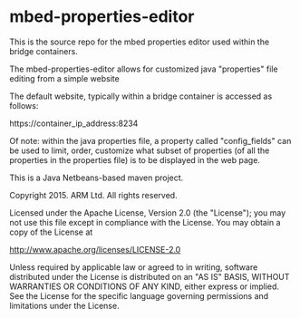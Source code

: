 # mbed-properties-editor

This is the source repo for the mbed properties editor used within the bridge containers.

The mbed-properties-editor allows for customized java "properties" file editing from a simple website

The default website, typically within a bridge container is accessed as follows:

https://container_ip_address:8234

Of note: within the java properties file, a property called "config_fields" can be used to limit, order, customize what subset of properties (of all the properties in the properties file) is to be displayed in the web page. 

This is a Java Netbeans-based maven project.

Copyright 2015. ARM Ltd. All rights reserved.

Licensed under the Apache License, Version 2.0 (the "License");
you may not use this file except in compliance with the License.
You may obtain a copy of the License at

http://www.apache.org/licenses/LICENSE-2.0

Unless required by applicable law or agreed to in writing, software
distributed under the License is distributed on an "AS IS" BASIS,
WITHOUT WARRANTIES OR CONDITIONS OF ANY KIND, either express or implied.
See the License for the specific language governing permissions and
limitations under the License.
